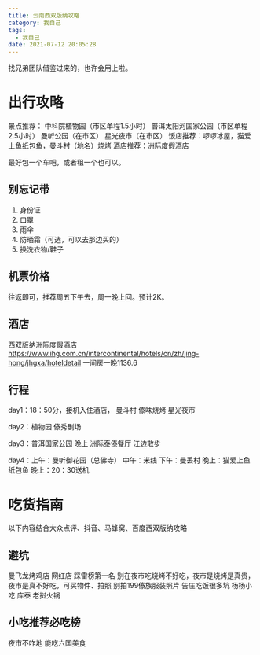 ```yaml
---
title: 云南西双版纳攻略
category: 我自己
tags:
  - 我自己
date: 2021-07-12 20:05:28
---
```

找兄弟团队借鉴过来的，也许会用上啦。

# 出行攻略
景点推荐：
中科院植物园（市区单程1.5小时）
普洱太阳河国家公园（市区单程2.5小时）
曼听公园（在市区）
星光夜市（在市区）
饭店推荐：啰啰冰屋，猫爱上鱼纸包鱼，曼斗村（地名）烧烤
酒店推荐：洲际度假酒店

最好包一个车吧，或者租一个也可以。

## 别忘记带
1. 身份证
2. 口罩
3. 雨伞
4. 防晒霜（可选，可以去那边买的）
5. 换洗衣物/鞋子

## 机票价格
往返即可，推荐周五下午去，周一晚上回。预计2K。

## 酒店
西双版纳洲际度假酒店
https://www.ihg.com.cn/intercontinental/hotels/cn/zh/jing-hong/jhgxa/hoteldetail
一间房一晚1136.6

## 行程
day1：18：50分，接机入住酒店，
曼斗村 傣味烧烤
星光夜市

day2：植物园
傣秀剧场

day3：普洱国家公园
晚上 洲际泰傣餐厅
江边散步

day4：上午：曼听御花园（总佛寺）
中午：米线
下午：曼丢村
晚上：猫爱上鱼纸包鱼
晚上：20：30送机


# 吃货指南
以下内容结合大众点评、抖音、马蜂窝、百度西双版纳攻略

## 避坑
曼飞龙烤鸡店 网红店 踩雷榜第一名
别在夜市吃烧烤不好吃，夜市是烧烤是真贵，夜市是真不好吃，可买物件、拍照
别拍199傣族服装照片
告庄吃饭很多坑
杨杨小吃
库泰
老挝火锅

## 小吃推荐必吃榜
夜市不咋地
能吃六国美食

